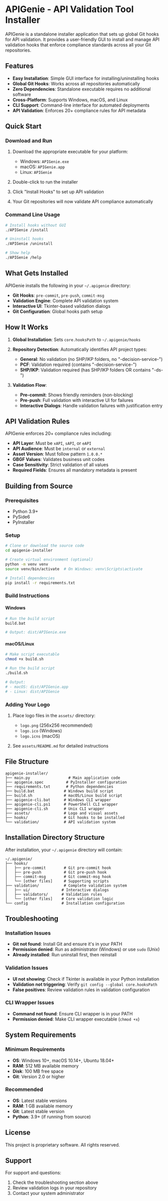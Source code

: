 # APIGenie - API Validation Tool Installer

APIGenie is a standalone installer application that sets up global Git hooks for API validation. It provides a user-friendly GUI to install and manage API validation hooks that enforce compliance standards across all your Git repositories.

## Features

- **Easy Installation**: Simple GUI interface for installing/uninstalling hooks
- **Global Git Hooks**: Works across all repositories automatically
- **Zero Dependencies**: Standalone executable requires no additional software
- **Cross-Platform**: Supports Windows, macOS, and Linux
- **CLI Support**: Command-line interface for automated deployments
- **API Validation**: Enforces 20+ compliance rules for API metadata

## Quick Start

### Download and Run
1. Download the appropriate executable for your platform:
   - Windows: `APIGenie.exe`
   - macOS: `APIGenie.app` 
   - Linux: `APIGenie`

2. Double-click to run the installer
3. Click "Install Hooks" to set up API validation
4. Your Git repositories will now validate API compliance automatically

### Command Line Usage
```bash
# Install hooks without GUI
./APIGenie /install

# Uninstall hooks
./APIGenie /uninstall

# Show help
./APIGenie /help
```

## What Gets Installed

APIGenie installs the following in your `~/.apigenie` directory:

- **Git Hooks**: `pre-commit`, `pre-push`, `commit-msg`
- **Validation Engine**: Complete API validation system
- **Interactive UI**: Tkinter-based validation dialogs
- **Git Configuration**: Global hooks path setup

## How It Works

1. **Global Installation**: Sets `core.hooksPath` to `~/.apigenie/hooks`
2. **Repository Detection**: Automatically identifies API project types:
   - **General**: No validation (no SHP/IKP folders, no "-decision-service-")
   - **PCF**: Validation required (contains "-decision-service-") 
   - **SHP/IKP**: Validation required (has SHP/IKP folders OR contains "-ds-")

3. **Validation Flow**:
   - **Pre-commit**: Shows friendly reminders (non-blocking)
   - **Pre-push**: Full validation with interactive UI for failures
   - **Interactive Dialogs**: Handle validation failures with justification entry

## API Validation Rules

APIGenie enforces 20+ compliance rules including:

- **API Layer**: Must be `xAPI`, `sAPI`, or `eAPI`
- **API Audience**: Must be `internal` or `external`
- **Asset Version**: Must follow pattern `1.0.0.*`
- **GBGF Values**: Validates business unit codes
- **Case Sensitivity**: Strict validation of all values
- **Required Fields**: Ensures all mandatory metadata is present

## Building from Source

### Prerequisites
- Python 3.9+
- PySide6
- PyInstaller

### Setup
```bash
# Clone or download the source code
cd apigenie-installer

# Create virtual environment (optional)
python -m venv venv
source venv/bin/activate  # On Windows: venv\Scripts\activate

# Install dependencies
pip install -r requirements.txt
```

### Build Instructions

#### Windows
```bash
# Run the build script
build.bat

# Output: dist/APIGenie.exe
```

#### macOS/Linux
```bash
# Make script executable
chmod +x build.sh

# Run the build script
./build.sh

# Output: 
# - macOS: dist/APIGenie.app
# - Linux: dist/APIGenie
```

### Adding Your Logo
1. Place logo files in the `assets/` directory:
   - `logo.png` (256x256 recommended)
   - `logo.ico` (Windows)
   - `logo.icns` (macOS)

2. See `assets/README.md` for detailed instructions

## File Structure

```
apigenie-installer/
├── main.py                 # Main application code
├── apigenie.spec          # PyInstaller configuration
├── requirements.txt       # Python dependencies
├── build.bat             # Windows build script
├── build.sh              # macOS/Linux build script
├── apigenie-cli.bat      # Windows CLI wrapper
├── apigenie-cli.ps1      # PowerShell CLI wrapper
├── apigenie-cli.sh       # Unix CLI wrapper
├── assets/               # Logo and visual assets
├── hooks/                # Git hooks to be installed
└── validation/           # API validation system
```

## Installation Directory Structure

After installation, your `~/.apigenie` directory will contain:

```
~/.apigenie/
├── hooks/
│   ├── pre-commit        # Git pre-commit hook
│   ├── pre-push          # Git pre-push hook
│   ├── commit-msg        # Git commit-msg hook
│   └── [other files]     # Supporting scripts
├── validation/           # Complete validation system
│   ├── ui/              # Interactive dialogs
│   ├── validators/      # Validation rules
│   └── [other files]    # Core validation logic
└── config               # Installation configuration
```

## Troubleshooting

### Installation Issues
- **Git not found**: Install Git and ensure it's in your PATH
- **Permission denied**: Run as administrator (Windows) or use `sudo` (Unix)
- **Already installed**: Run uninstall first, then reinstall

### Validation Issues
- **UI not showing**: Check if Tkinter is available in your Python installation
- **Validation not triggering**: Verify `git config --global core.hooksPath`
- **False positives**: Review validation rules in validation configuration

### CLI Wrapper Issues
- **Command not found**: Ensure CLI wrapper is in your PATH
- **Permission denied**: Make CLI wrapper executable (`chmod +x`)

## System Requirements

### Minimum Requirements
- **OS**: Windows 10+, macOS 10.14+, Ubuntu 18.04+
- **RAM**: 512 MB available memory
- **Disk**: 100 MB free space
- **Git**: Version 2.0 or higher

### Recommended
- **OS**: Latest stable versions
- **RAM**: 1 GB available memory
- **Git**: Latest stable version
- **Python**: 3.9+ (if running from source)

## License

This project is proprietary software. All rights reserved.

## Support

For support and questions:
1. Check the troubleshooting section above
2. Review validation logs in your repository
3. Contact your system administrator 